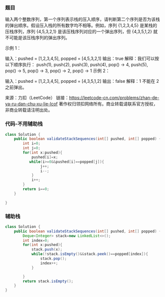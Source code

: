### 题目

输入两个整数序列，第一个序列表示栈的压入顺序，请判断第二个序列是否为该栈的弹出顺序。假设压入栈的所有数字均不相等。例如，序列 {1,2,3,4,5} 是某栈的压栈序列，序列 {4,5,3,2,1} 是该压栈序列对应的一个弹出序列，但 {4,3,5,1,2} 就不可能是该压栈序列的弹出序列。

 

示例 1：

输入：pushed = [1,2,3,4,5], popped = [4,5,3,2,1]
输出：true
解释：我们可以按以下顺序执行：
push(1), push(2), push(3), push(4), pop() -> 4,
push(5), pop() -> 5, pop() -> 3, pop() -> 2, pop() -> 1
示例 2：

输入：pushed = [1,2,3,4,5], popped = [4,3,5,1,2]
输出：false
解释：1 不能在 2 之前弹出。

来源：力扣（LeetCode）
链接：https://leetcode-cn.com/problems/zhan-de-ya-ru-dan-chu-xu-lie-lcof
著作权归领扣网络所有。商业转载请联系官方授权，非商业转载请注明出处。

### 代码-不用辅助栈

```java
class Solution {
    public boolean validateStackSequences(int[] pushed, int[] popped) {
        int i=0;
        int j=0;
        for(int x:pushed){
            pushed[i]=x;
           while(i>=0&&pushed[i]==popped[j]){
                j++;
                i--;
            } 
            i++;
        }
        return i==0;
    }
    
}
```

### 辅助栈

```java
class Solution {
    public boolean validateStackSequences(int[] pushed, int[] popped) {
        Deque<Integer> stack=new LinkedList<>();
        int index=0;
        for(int x:pushed){
            stack.push(x);
            while(!stack.isEmpty()&&stack.peek()==popped[index]){
                stack.pop();
                index++;
            }

        }
        return stack.isEmpty();
    }
}
```




